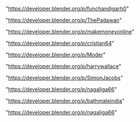 "https://developer.blender.org/p/funchandigarh0"

"https://developer.blender.org/p/ThePadawan"

"https://developer.blender.org/p/makemoneyonline"

"https://developer.blender.org/p/cristian64"

"https://developer.blender.org/p/Moder"

"https://developer.blender.org/p/harrywallace"

"https://developer.blender.org/p/SimonJacobs"

"https://developer.blender.org/p/nagaliga66"

 
"https://developer.blender.org/p/bathmateindia"


"https://developer.blender.org/p/nagaliga66"


 
